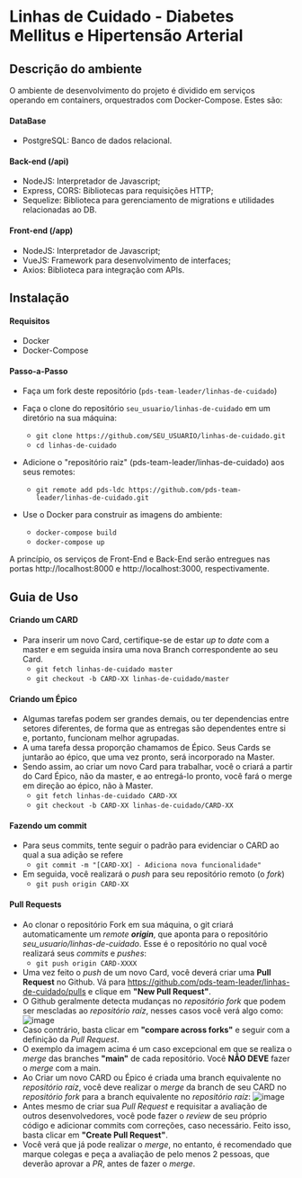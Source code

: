 # Linhas de Cuidado - Diabetes Mellitus e Hipertensão Arterial

## Descrição do ambiente
O ambiente de desenvolvimento do projeto é dividido em serviços operando em containers, orquestrados com Docker-Compose. Estes são:
#### DataBase
- PostgreSQL: Banco de dados relacional.
#### Back-end (/api)
- NodeJS: Interpretador de Javascript;
- Express, CORS: Bibliotecas para requisições HTTP;
- Sequelize: Biblioteca para gerenciamento de migrations e utilidades relacionadas ao DB.
#### Front-end (/app)
- NodeJS: Interpretador de Javascript;
- VueJS: Framework para desenvolvimento de interfaces;
- Axios: Biblioteca para integração com APIs. 

## Instalação

#### Requisitos
- Docker
- Docker-Compose

#### Passo-a-Passo
- Faça um fork deste repositório (`pds-team-leader/linhas-de-cuidado`)
- Faça o clone do repositório `seu_usuario/linhas-de-cuidado` em um diretório na sua máquina:
    - `git clone https://github.com/SEU_USUARIO/linhas-de-cuidado.git`
    - `cd linhas-de-cuidado`
    
- Adicione o "repositório raiz" (pds-team-leader/linhas-de-cuidado) aos seus remotes:
    - `git remote add pds-ldc https://github.com/pds-team-leader/linhas-de-cuidado.git`
    
- Use o Docker para construir as imagens do ambiente:
    - `docker-compose build`
    - `docker-compose up`
    
A princípio, os serviços de Front-End e Back-End serão entregues nas portas 
http://localhost:8000
e
http://localhost:3000, respectivamente.

## Guia de Uso

#### Criando um CARD
- Para inserir um novo Card, certifique-se de estar *up to date* com a master e em seguida insira uma nova Branch correspondente ao seu Card.
    - `git fetch linhas-de-cuidado master`
    - `git checkout -b CARD-XX linhas-de-cuidado/master`

#### Criando um Épico
- Algumas tarefas podem ser grandes demais, ou ter dependencias entre setores diferentes, de forma que as entregas são dependentes entre si e, portanto, funcionam melhor agrupadas.
- A uma tarefa dessa proporção chamamos de Épico. Seus Cards se juntarão ao épico, que uma vez pronto, será incorporado na Master.
- Sendo assim, ao criar um novo Card para trabalhar, você o criará a partir do Card Épico, não da master, e ao entregá-lo pronto, você fará o merge em direção ao épico, não à Master.
    - `git fetch linhas-de-cuidado CARD-XX`
    - `git checkout -b CARD-XX linhas-de-cuidado/CARD-XX`

#### Fazendo um commit
- Para seus commits, tente seguir o padrão para evidenciar o CARD ao qual a sua adição se refere
    - `git commit -m "[CARD-XX] - Adiciona nova funcionalidade"`
- Em seguida, você realizará o *push* para seu repositório remoto (o *fork*)
    - `git push origin CARD-XX`

#### Pull Requests 
- Ao clonar o repositório Fork em sua máquina, o git criará automaticamente um *remote __origin__*, que aponta para o repositório *seu_usuario/linhas-de-cuidado*.
Esse é o repositório no qual você realizará seus *commits* e *pushes*:
    - `git push origin CARD-XXXX`
- Uma vez feito o *push* de um novo Card, você deverá criar uma **Pull Request** no Github. Vá para https://github.com/pds-team-leader/linhas-de-cuidado/pulls e clique em **"New Pull Request"**.
- O Github geralmente detecta mudanças no *repositório fork* que podem ser mescladas ao *repositório raíz*, nesses casos você verá algo como: 
![image](https://user-images.githubusercontent.com/81944783/114239086-9705b100-9953-11eb-9ac5-055858130dd5.png)
- Caso contrário, basta clicar em **"compare across forks"** e seguir com a definição da *Pull Request*.
- O exemplo da imagem acima é um caso excepcional em que se realiza o *merge* das branches **"main"** de cada repositório. Você **NÃO DEVE** fazer o *merge* com a main.
- Ao Criar um novo CARD ou Épico é criada uma branch equivalente no *repositório raíz*, você deve realizar o *merge* da branch de seu CARD no *repositório fork* para a branch equivalente no *repositório raíz*:
![image](https://user-images.githubusercontent.com/81944783/114239862-a0434d80-9954-11eb-9d8f-4ae5167b38d3.png)
- Antes mesmo de criar sua *Pull Request* e requisitar a avaliação de outros desenvolvedores, você pode fazer o *review* de seu próprio código e adicionar commits com correções, caso necessário. Feito isso, basta clicar em **"Create Pull Request"**.
- Você verá que já pode realizar o *merge*, no entanto, é recomendado que marque colegas e peça a avaliação de pelo menos 2 pessoas, que deverão aprovar a *PR*, antes de fazer o *merge*.
